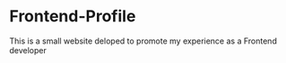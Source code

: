 # Frontend-Profile
This is a small website deloped to promote my experience as a Frontend developer
